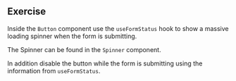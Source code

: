 ## Exercise

Inside the `Button` component use the `useFormStatus` hook to show a massive loading spinner when the form is submitting.

The Spinner can be found in the `Spinner` component.

In addition disable the button while the form is submitting using the information from `useFormStatus`.
